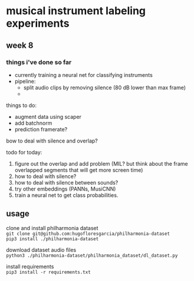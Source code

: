 # musical instrument labeling experiments

## week 8


### things i've done so far

- currently training a neural net for classifying instruments
- pipeline:
    - split audio clips by removing silence (80 dB lower than max frame) 
    - 


things to do:   

- augment data using scaper
- add batchnorm
- prediction framerate? 


bow to deal with silence and overlap? 

todo for today:

1. figure out the overlap and add problem (MIL? but think about the frame overlapped segments that will get more screen time)
2. how to deal with silence? 
3. how to deal with silence between sounds?
4. try other embeddings (PANNs, MusiCNN)
5. train a neural net to get class probabilities. 

## usage

clone and install philharmonia dataset  
`git clone git@github.com:hugofloresgarcia/philharmonia-dataset`  
`pip3 install ./philharmonia-dataset`

download dataset audio files  
`python3 ./philharmonia-dataset/philharmonia_dataset/dl_dataset.py`

install requirements  
`pip3 install -r requirements.txt`

